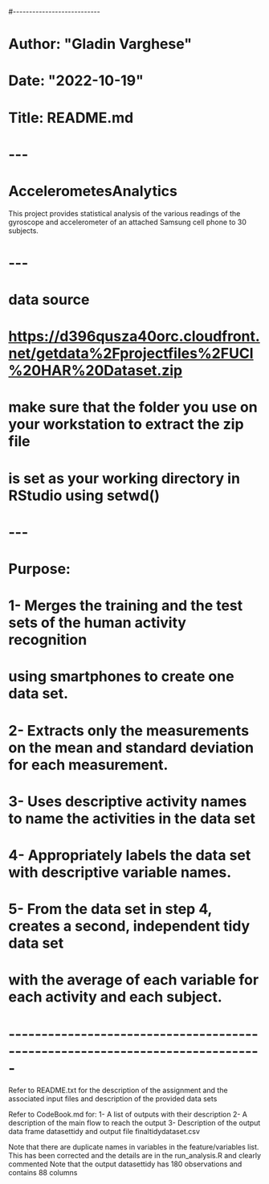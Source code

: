 #---------------------------
# Author: "Gladin Varghese"
# Date: "2022-10-19"
# Title: README.md
# ---
# AccelerometesAnalytics

This project provides statistical analysis of the various readings of the gyroscope and accelerometer of an attached Samsung cell phone to 
30 subjects.
# ---
# data source
# https://d396qusza40orc.cloudfront.net/getdata%2Fprojectfiles%2FUCI%20HAR%20Dataset.zip
# make sure that the folder you use on your workstation to extract the zip file
# is set as your working directory in RStudio using setwd()
# ---
# Purpose:
# 1- Merges the training and the test sets of the human activity recognition 
#    using smartphones to create one data set.
# 2- Extracts only the measurements on the mean and standard deviation for each measurement. 
# 3- Uses descriptive activity names to name the activities in the data set
# 4- Appropriately labels the data set with descriptive variable names. 
# 5- From the data set in step 4, creates a second, independent tidy data set
#    with the average of each variable for each activity and each subject.
# -----------------------------------------------------------------------------

Refer to README.txt for the description of the assignment and the associated
input files and description of the provided data sets

Refer to CodeBook.md for:
1-  A list of outputs with their description
2-  A description of the main flow to reach the output
3- Description of the output data frame datasettidy and output file
   finaltidydataset.csv
   
 Note that there are duplicate names in variables in the feature/variables list.
 This has been corrected and the details are in the run_analysis.R and clearly commented
 Note that the output datasettidy has 180 observations and contains 88 columns

